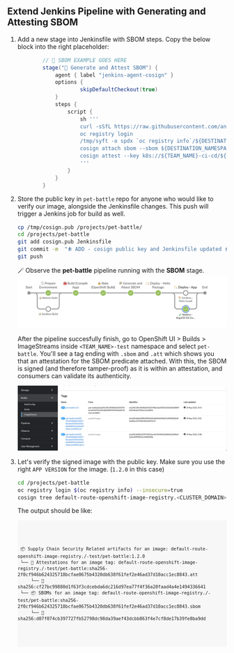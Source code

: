 ## Extend Jenkins Pipeline with Generating and Attesting SBOM

1. Add a new stage into Jenkinsfile with SBOM steps. Copy the below block into the right placeholder:

    ```groovy
            // 💸 SBOM EXAMPLE GOES HERE
            stage("💸 Generate and Attest SBOM") {
                agent { label "jenkins-agent-cosign" }           
                options {
                        skipDefaultCheckout(true)
                }
                steps {
                    script {
                        sh '''
                        curl -sSfL https://raw.githubusercontent.com/anchore/syft/main/install.sh | sh -s -- -b /tmp/
                        oc registry login
                        /tmp/syft -o spdx `oc registry info`/${DESTINATION_NAMESPACE}/${APP_NAME}:${VERSION} > ${DESTINATION_NAMESPACE}-${APP_NAME}-${VERSION}.sbom
                        cosign attach sbom --sbom ${DESTINATION_NAMESPACE}-${APP_NAME}-${VERSION}.sbom `oc registry info`/${DESTINATION_NAMESPACE}/${APP_NAME}:${VERSION}
                        cosign attest --key k8s://${TEAM_NAME}-ci-cd/${TEAM_NAME}-cosign --yes --predicate ${DESTINATION_NAMESPACE}-${APP_NAME}-${VERSION}.sbom `oc registry info`/${DESTINATION_NAMESPACE}/${APP_NAME}:${VERSION}
                        '''
                    }
                }
            }
    ```

3. Store the public key in `pet-battle` repo for anyone who would like to verify our image, alongside the Jenkinsfile changes. This push will trigger a Jenkins job for build as well.

    ```bash
    cp /tmp/cosign.pub /projects/pet-battle/
    cd /projects/pet-battle
    git add cosign.pub Jenkinsfile
    git commit -m  "⛹️ ADD - cosign public key and Jenkinsfile updated ⛹️"
    git push
    ```

    🪄 Observe the **pet-battle** pipeline running with the **SBOM** stage.
    ![sbom-jenkins-pipeline](images/sbom-jenkins-pipeline.png)

    After the pipeline succesfully finish, go to OpenShift UI > Builds > ImageStreams inside `<TEAM_NAME>-test` namespace and select `pet-battle`. You'll see a tag ending with `.sbom` and `.att` which shows you that an attestation for the SBOM predicate attached. With this, the SBOM is signed (and therefore tamper-proof) as it is within an attestation, and consumers can validate its authenticity.

    ![sbom-sign-pet-battle](images/sbom-sign-pet-battle.png)


4. Let's verify the signed image with the public key. Make sure you use the right `APP VERSION` for the image. (`1.2.0` in this case)

    ```bash
    cd /projects/pet-battle
    oc registry login $(oc registry info) --insecure=true
    cosign tree default-route-openshift-image-registry.<CLUSTER_DOMAIN>/<TEAM_NAME>-test/pet-battle:1.2.0 --allow-insecure-registry
    ```

    The output should be like:

    <div class="slider" style="background: #f7f7f7">
    <pre><code class="slide">
    <pre><code class="language-bash">
    📦 Supply Chain Security Related artifacts for an image: default-route-openshift-image-registry.<CLUSTER_DOMAIN>/<TEAM_NAME>-test/pet-battle:1.2.0
    └── 💾 Attestations for an image tag: default-route-openshift-image-registry.<CLUSTER_DOMAIN>/<TEAM_NAME>-test/pet-battle:sha256-2f0cf946b624325718bcfae0675b4320db638f61fef2e46ad37d10acc1ec8843.att
        └── 🍒 sha256:cf27bc99880d1f63f3cdcebda6dc216d97ea77f4f36a20faad4a4e1494336641
    └── 📦 SBOMs for an image tag: default-route-openshift-image-registry.<CLUSTER_DOMAIN>/<TEAM_NAME>-test/pet-battle:sha256-2f0cf946b624325718bcfae0675b4320db638f61fef2e46ad37d10acc1ec8843.sbom
        └── 🍒 sha256:d07f074cb397727fb52798dc98da39aef43dcbb863f4e7cf8de17b39fe8ba9dd
    </pre></code>
    </code></pre></div>
